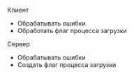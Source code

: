 Клиент
- Обрабатывать ошибки
- Обработать флаг процесса загрузки

Сервер
- Обрабатывать ошибки
- Создать флаг процесса загрузки